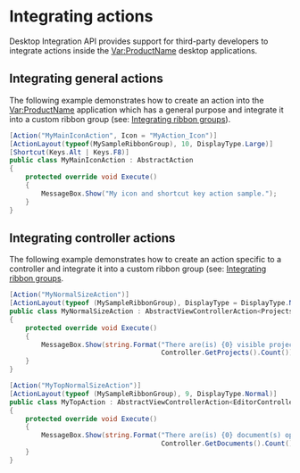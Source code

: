 Integrating actions
=====

Desktop Integration API provides support for third-party developers to integrate actions inside the <Var:ProductName> desktop applications.

Integrating general actions
-----

The following example demonstrates how to create an action into the <Var:ProductName> application which has a general purpose and integrate it into a custom ribbon group (see: [Integrating ribbon groups](integrating_ribbon_groups.md)).

```cs
[Action("MyMainIconAction", Icon = "MyAction_Icon")]
[ActionLayout(typeof(MySampleRibbonGroup), 10, DisplayType.Large)]
[Shortcut(Keys.Alt | Keys.F8)]
public class MyMainIconAction : AbstractAction
{
    protected override void Execute()
    {
        MessageBox.Show("My icon and shortcut key action sample.");
    }
}
```

Integrating controller actions
-----
The following example demonstrates how to create an action specific to a controller and integrate it into a custom ribbon group (see: [Integrating ribbon groups](integrating_ribbon_groups.md).

```cs
[Action("MyNormalSizeAction")]
[ActionLayout(typeof (MySampleRibbonGroup), DisplayType = DisplayType.Normal)]
public class MyNormalSizeAction : AbstractViewControllerAction<ProjectsController>
{
    protected override void Execute()
    {
        MessageBox.Show(string.Format("There are(is) {0} visible project(s) in the projects list",
                                      Controller.GetProjects().Count()));
    }
}

[Action("MyTopNormalSizeAction")]
[ActionLayout(typeof (MySampleRibbonGroup), 9, DisplayType.Normal)]
public class MyTopAction : AbstractViewControllerAction<EditorController>
{
    protected override void Execute()
    {
        MessageBox.Show(string.Format("There are(is) {0} document(s) opened in the editor",
                                      Controller.GetDocuments().Count()));
    }
}
```